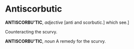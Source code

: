 # Antiscorbutic

**ANTISCORBU'TIC**, _adjective_ \[anti and scorbutic.\] which see.\]

Counteracting the scurvy.

**ANTISCORBU'TIC**, _noun_ A remedy for the scurvy.